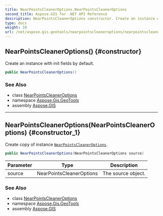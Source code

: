 ```yaml
---
title: NearPointsCleanerOptions.NearPointsCleanerOptions
second_title: Aspose.GIS for .NET API Reference
description: NearPointsCleanerOptions constructor. Create an instance with init fields by default.
type: docs
weight: 10
url: /net/aspose.gis.geotools/nearpointscleaneroptions/nearpointscleaneroptions/
---
```

## NearPointsCleanerOptions() {#constructor}

Create an instance with init fields by default.

```csharp
public NearPointsCleanerOptions()
```

### See Also

* class [NearPointsCleanerOptions](../)
* namespace [Aspose.Gis.GeoTools](../../nearpointscleaneroptions/)
* assembly [Aspose.GIS](../../../)

---

## NearPointsCleanerOptions(NearPointsCleanerOptions) {#constructor_1}

Create copy of instance [`NearPointsCleanerOptions`](../).

```csharp
public NearPointsCleanerOptions(NearPointsCleanerOptions source)
```

| Parameter | Type | Description |
| --- | --- | --- |
| source | NearPointsCleanerOptions | The source object. |

### See Also

* class [NearPointsCleanerOptions](../)
* namespace [Aspose.Gis.GeoTools](../../nearpointscleaneroptions/)
* assembly [Aspose.GIS](../../../)



